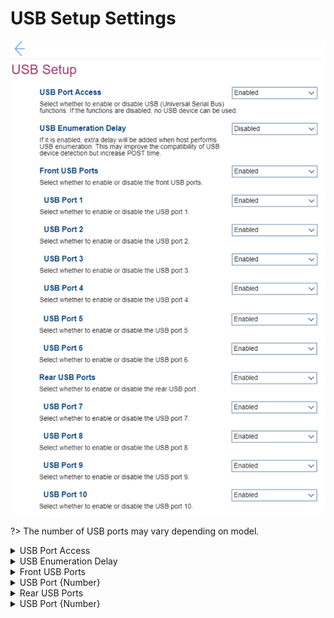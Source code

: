 # USB Setup Settings #

![](./img/usbsetup.png)

?> The number of USB ports may vary depending on model.

<details><summary>USB Port Access</summary>

Whether to enable USB devices.

!> When disabled, all other USB settings are removed, except for `USB Enumeration Delay`.

Options:

1. **Enabled** – Default.
2. Disabled.

| WMI Setting name | Values | SVP / SMP Req'd | AMD/Intel |
|:---|:---|:---|:---|
| USBPortAccess |  | yes | Both |

</details>

<details><summary>USB Enumeration Delay</summary>

Whether extra delay is added when host performs USB enumeration.

!> May improve the compatibility of USB device detection but increase POST Time.

1. Enabled.
2. **Disabled** - Default.

| WMI Setting name | Values | SVP / SMP Req'd | AMD/Intel |
|:---|:---|:---|:---|
| USBEnumerationDelay |  | yes | Both |

</details>

<details><summary>Front USB Ports</summary>

Whether to enable all Front USB ports and relevant setting fields. 

Options:

1. **Enabled** – Default.
2. Disabled.

| WMI Setting name | Values | SVP / SMP Req'd | AMD/Intel |
|:---|:---|:---|:---|
| FrontUSBPorts |  | yes | Both |

</details>


<details><summary>USB Port {Number}</summary>

{Number} is the order number of the front USB port. 

For each Front USB Port:

1. **Enabled**. Default, if `Enabled` is selected in `Front USB Ports`. 
2. Disabled. 

| WMI Setting name | Values | SVP / SMP Req'd | AMD/Intel |
|:---|:---|:---|:---|
| USBPort1 |  | yes | Both |

?> The WMI setting name is for USB port 1. For other USB ports change the number to that of the desired front USB port.

</details>


<details><summary>Rear USB Ports</summary>

Whether to enable or disable all rear USB ports and relevant settings. 

Options:

1. **Enabled** –  Default.
2. Disabled.

| WMI Setting name | Values | SVP / SMP Req'd | AMD/Intel |
|:---|:---|:---|:---|
| RearUSBPorts |  | yes | Both |
</details>

<details><summary>USB Port {Number}</summary>

{Number} is the number of the rear USB port (total number of ports dependent on model).

For each Rear USB Port:

1. **Enabled**. Default, if `Enabled` is selected in `Rear USB Ports`. 
2. Disabled.

| WMI Setting name | Values | SVP / SMP Req'd | AMD/Intel |
|:---|:---|:---|:---|
| USBPort7 |  | yes | Both |

?> The WMI setting name is for USB port 7. For other USB ports change the number to that of the desired rear USB port.

</details>